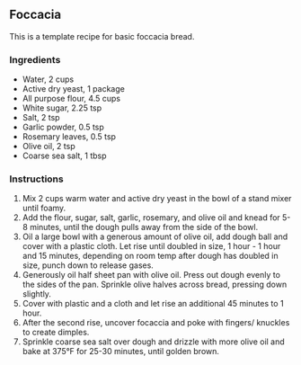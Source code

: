 ## Foccacia

This is a template recipe for basic foccacia bread.

### Ingredients

* Water, 2 cups
* Active dry yeast, 1 package
* All purpose flour, 4.5 cups
* White sugar, 2.25 tsp
* Salt, 2 tsp
* Garlic powder, 0.5 tsp
* Rosemary leaves, 0.5 tsp
* Olive oil, 2 tsp
* Coarse sea salt, 1 tbsp

### Instructions

1. Mix 2 cups warm water and active dry yeast in the bowl of a stand mixer until foamy. 
2. Add the flour, sugar, salt, garlic, rosemary, and olive oil and knead for 5-8 minutes, until the dough pulls away from the side of the bowl.
4. Oil a large bowl with a generous amount of olive oil, add dough ball and cover with a plastic cloth. Let rise until doubled in size, 1 hour - 1 hour and 15 minutes, depending on room temp after dough has doubled in size, punch down to release gases. 
5. Generously oil half sheet pan with olive oil. Press out dough evenly to the sides of the pan. Sprinkle olive halves across bread, pressing down slightly. 
6. Cover with plastic and a cloth and let rise an additional 45 minutes to 1 hour. 
7. After the second rise, uncover focaccia and poke with fingers/ knuckles to create dimples. 
8. Sprinkle coarse sea salt over dough and drizzle with more olive oil and bake at 375°F for 25-30 minutes, until golden brown.

 